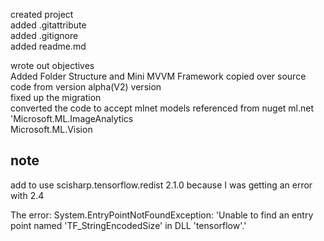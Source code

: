 created project  
added .gitattribute  
added .gitignore   
added readme.md  

wrote out objectives  
Added Folder Structure and Mini MVVM Framework
copied over source code from version alpha(V2) version  
fixed up the migration  
converted the code to accept mlnet models 
referenced from nuget ml.net   
'Microsoft.ML.ImageAnalytics  
Microsoft.ML.Vision  

## note  
add to use scisharp.tensorflow.redist 2.1.0 because I was getting an error with 2.4

  
The error: System.EntryPointNotFoundException: 'Unable to find an entry point named 'TF_StringEncodedSize' in DLL 'tensorflow'.'


